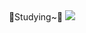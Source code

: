 <div align="center"> 
   📖Studying~📖
   <img src="https://img.shields.io/badge/Spring-#6DB33F?style=flat&logo=Spring&logoColor=white"/>

</div>

